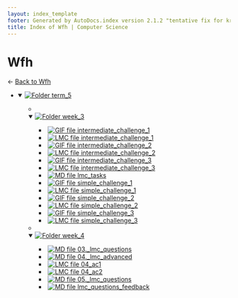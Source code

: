 ```yaml
---
layout: index_template
footer: Generated by AutoDocs.index version 2.1.2 "tentative fix for kramdown weirdness" ⓒ Starwort, 2020
title: Index of Wfh | Computer Science
---
```


# Wfh

← [Back to Wfh](..)

- <details open><summary><a href='Paper_1/lmc/wfh/term_5'><img title='Folder' src='https://starwort.github.io/computer-science/icon-folder.png'> term_5</a>

  - <details open><summary><a href='Paper_1/lmc/wfh/term_5/week_3'><img title='Folder' src='https://starwort.github.io/computer-science/icon-folder.png'> week_3</a>

    - [![GIF file](https://img.icons8.com/windows/512/bb86fc/image-document.png) intermediate_challenge_1](Paper_1/lmc/wfh/term_5/week_3/intermediate_challenge_1.gif)
    - [![LMC file](https://starwort.github.io/computer-science/icon-lmc.png) intermediate_challenge_1](Paper_1/lmc/wfh/term_5/week_3/intermediate_challenge_1.lmc)
    - [![GIF file](https://img.icons8.com/windows/512/bb86fc/image-document.png) intermediate_challenge_2](Paper_1/lmc/wfh/term_5/week_3/intermediate_challenge_2.gif)
    - [![LMC file](https://starwort.github.io/computer-science/icon-lmc.png) intermediate_challenge_2](Paper_1/lmc/wfh/term_5/week_3/intermediate_challenge_2.lmc)
    - [![GIF file](https://img.icons8.com/windows/512/bb86fc/image-document.png) intermediate_challenge_3](Paper_1/lmc/wfh/term_5/week_3/intermediate_challenge_3.gif)
    - [![LMC file](https://starwort.github.io/computer-science/icon-lmc.png) intermediate_challenge_3](Paper_1/lmc/wfh/term_5/week_3/intermediate_challenge_3.lmc)
    - [![MD file](https://img.icons8.com/windows/512/bb86fc/regular-document.png) lmc_tasks](Paper_1/lmc/wfh/term_5/week_3/lmc_tasks.md)
    - [![GIF file](https://img.icons8.com/windows/512/bb86fc/image-document.png) simple_challenge_1](Paper_1/lmc/wfh/term_5/week_3/simple_challenge_1.gif)
    - [![LMC file](https://starwort.github.io/computer-science/icon-lmc.png) simple_challenge_1](Paper_1/lmc/wfh/term_5/week_3/simple_challenge_1.lmc)
    - [![GIF file](https://img.icons8.com/windows/512/bb86fc/image-document.png) simple_challenge_2](Paper_1/lmc/wfh/term_5/week_3/simple_challenge_2.gif)
    - [![LMC file](https://starwort.github.io/computer-science/icon-lmc.png) simple_challenge_2](Paper_1/lmc/wfh/term_5/week_3/simple_challenge_2.lmc)
    - [![GIF file](https://img.icons8.com/windows/512/bb86fc/image-document.png) simple_challenge_3](Paper_1/lmc/wfh/term_5/week_3/simple_challenge_3.gif)
    - [![LMC file](https://starwort.github.io/computer-science/icon-lmc.png) simple_challenge_3](Paper_1/lmc/wfh/term_5/week_3/simple_challenge_3.lmc)

  - <details open><summary><a href='Paper_1/lmc/wfh/term_5/week_4'><img title='Folder' src='https://starwort.github.io/computer-science/icon-folder.png'> week_4</a>

    - [![MD file](https://img.icons8.com/windows/512/bb86fc/regular-document.png) 03._lmc_questions](Paper_1/lmc/wfh/term_5/week_4/03._lmc_questions.md)
    - [![MD file](https://img.icons8.com/windows/512/bb86fc/regular-document.png) 04._lmc_advanced](Paper_1/lmc/wfh/term_5/week_4/04._lmc_advanced.md)
    - [![LMC file](https://starwort.github.io/computer-science/icon-lmc.png) 04_ac1](Paper_1/lmc/wfh/term_5/week_4/04_ac1.lmc)
    - [![LMC file](https://starwort.github.io/computer-science/icon-lmc.png) 04_ac2](Paper_1/lmc/wfh/term_5/week_4/04_ac2.lmc)
    - [![MD file](https://img.icons8.com/windows/512/bb86fc/regular-document.png) 05._lmc_questions](Paper_1/lmc/wfh/term_5/week_4/05._lmc_questions.md)
    - [![MD file](https://img.icons8.com/windows/512/bb86fc/regular-document.png) lmc_questions_feedback](Paper_1/lmc/wfh/term_5/week_4/lmc_questions_feedback.md)


